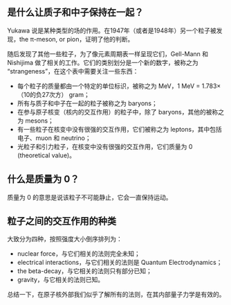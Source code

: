 ## 是什么让质子和中子保持在一起？
Yukawa 说是某种类型的场的作用。在1947年（或者是1948年）另一个粒子被发现，the π-meson, or pion，证明了他的判断。

随后发现了其他一些粒子，为了像元素周期表一样呈现它们，Gell-Mann 和 Nishijima 做了相关的工作。它们的类别划分是一个新的数字，被称之为 “strangeness”，在这个表中需要关注一些东西：
- 每个粒子的质量都由一个特定的单位标识，被称之为 MeV，1 MeV = 1.783×（10的负27次方） gram；
- 所有与质子和中子在一起的粒子被称之为 baryons；
- 在参与原子核变（核内的交互作用）的粒子中，除了 baryons，其他的被称之为 mesons；
- 有一些粒子在核变中没有很强的交互作用，它们被称之为 leptons，其中包括电子、muon 和 neutrino；
- 光粒子和引力粒子，在核变中没有很强的交互作用，它们质量为 0 (theoretical value)。

## 什么是质量为 0？
质量为 0 的意思是说该粒子不可能静止，它会一直保持运动。

## 粒子之间的交互作用的种类
大致分为四种，按照强度大小倒序排列为：
- nuclear force，与它们相关的法则完全未知；
- electrical interactions，与它们相关的法则是 Quantum Electrodynamics；
- the beta-decay，与它相关的法则只有部分已知；
- gravity，与它相关的法则已知。

总结一下，在原子核外部我们似乎了解所有的法则，在其内部量子力学是有效的。
